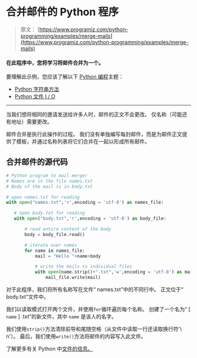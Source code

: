 # 合并邮件的 Python 程序

> 原文： [https://www.programiz.com/python-programming/examples/merge-mails](https://www.programiz.com/python-programming/examples/merge-mails)

#### 在此程序中，您将学习将邮件合并为一个。

要理解此示例，您应该了解以下 [Python 编程](/python-programming "Python tutorial")主题：

*   [Python 字符串方法](/python-programming/strings-method)
*   [Python 文件 I / O](/python-programming/file-operation)

* * *

当我们想将相同的邀请发送给许多人时，邮件的正文不会更改。 仅名称（可能还有地址）需要更改。

邮件合并是执行此操作的过程。 我们没有单独编写每封邮件，而是为邮件正文提供了模板，并通过名称列表将它们合并在一起以形成所有邮件。

## 合并邮件的源代码

```py
# Python program to mail merger
# Names are in the file names.txt
# Body of the mail is in body.txt

# open names.txt for reading
with open("names.txt",'r',encoding = 'utf-8') as names_file:

   # open body.txt for reading
   with open("body.txt",'r',encoding = 'utf-8') as body_file:

       # read entire content of the body
       body = body_file.read()

       # iterate over names
       for name in names_file:
           mail = "Hello "+name+body

           # write the mails to individual files
           with open(name.strip()+".txt",'w',encoding = 'utf-8') as mail_file:
               mail_file.write(mail)

```

对于此程序，我们将所有名称写在文件“ names.txt”中的不同行中。 正文位于“ body.txt”文件中。

我们以读取模式打开两个文件，并使用`for`循环遍历每个名​​称。 创建了一个名为“ [ `name` ] .txt”的新文件，其中 `name` 是该人的名字。

我们使用`strip()`方法清除前导和尾随空格（从文件中读取一行还读取换行符'\ n'）。 最后，我们使用`write()`方法将邮件的内容写入此文件。

了解更多有关 Python 中[文件的信息。](/python-programming/file-operation)